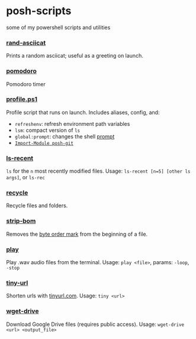 # posh-scripts
some of my powershell scripts and utilities

### [rand-asciicat](https://github.com/dulldesk/rand-asciicat)

Prints a random asciicat; useful as a greeting on launch.

### [pomodoro](https://gist.github.com/dulldesk/95060d14da1238d6eed9676b8d215d24)

Pomodoro timer

### [profile.ps1](./Microsoft.PowerShell_profile.ps1)

Profile script that runs on launch. Includes aliases, config, and:
* `refreshenv`: refresh environment path variables
* `lsm`: compact version of `ls`
* `global:prompt`: changes the shell [prompt](https://learn.microsoft.com/en-us/powershell/module/microsoft.powershell.core/about/about_prompts)
* [`Import-Module posh-git`](https://dulldesk.github.io/notes/git-autocomplete/)


### [ls-recent](./ls-recent.ps1)

`ls` for the `n` most recently modified files. Usage: `ls-recent [n=5] [other ls args]`, or `ls-rec`

### [recycle](./recycle.ps1)

Recycle files and folders.

### [strip-bom](./strip-bom.ps1)

Removes the [byte order mark](https://en.wikipedia.org/wiki/Byte_order_mark) from the beginning of a file.

### [play](./play.ps1)

Play .wav audio files from the terminal. Usage: `play <file>`, params: `-loop`, `-stop`

### [tiny-url](./tiny-url.ps1)

Shorten urls with [tinyurl.com](https://tinyurl.com/). Usage: `tiny <url>`

### [wget-drive](./wget-drive.ps1)

Download Google Drive files (requires public access). Usage: `wget-drive <url> <output_file>`
